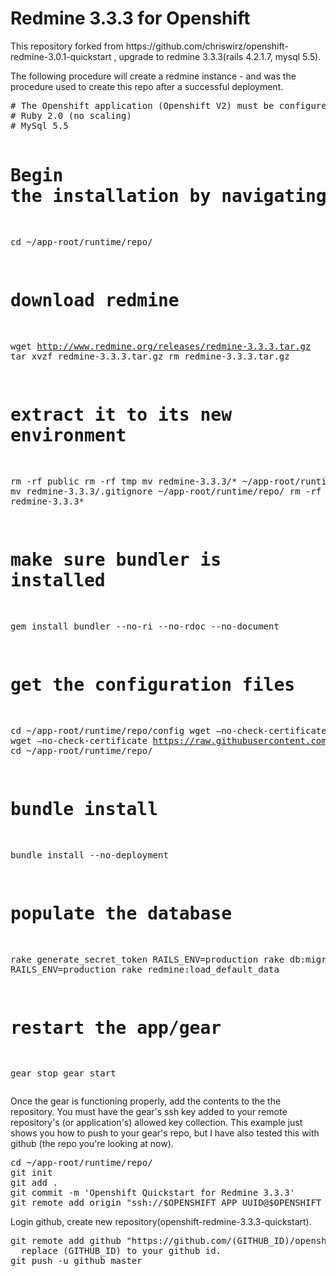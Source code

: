 <h1>Redmine 3.3.3 for Openshift</h1>
<p> This repository forked from https://github.com/chriswirz/openshift-redmine-3.0.1-quickstart , upgrade to redmine 3.3.3(rails 4.2.1.7, mysql 5.5).
<p>The following procedure will create a redmine instance - and was the procedure used to create this repo after a successful deployment.</p>
<pre>
# The Openshift application (Openshift V2) must be configured as follows:
# Ruby 2.0 (no scaling)
# MySql 5.5

# Begin the installation by navigating to the app runtime directory
cd ~/app-root/runtime/repo/
# download redmine
wget http://www.redmine.org/releases/redmine-3.3.3.tar.gz
tar xvzf redmine-3.3.3.tar.gz
rm redmine-3.3.3.tar.gz

# extract it to its new environment
rm -rf public
rm -rf tmp
mv redmine-3.3.3/* ~/app-root/runtime/repo/
mv redmine-3.3.3/.gitignore ~/app-root/runtime/repo/
rm -rf redmine-3.3.3*

# make sure bundler is installed
gem install bundler --no-ri --no-rdoc --no-document

# get the configuration files
cd ~/app-root/runtime/repo/config
wget —no-check-certificate https://raw.githubusercontent.com/chriswirz/openshift-redmine-3.0.1-quickstart/master/config/database.yml
wget —no-check-certificate https://raw.githubusercontent.com/chriswirz/openshift-redmine-3.0.1-quickstart/master/config/configuration.yml
cd ~/app-root/runtime/repo/

# bundle install
bundle install --no-deployment

# populate the database
rake generate_secret_token
RAILS_ENV=production rake db:migrate
RAILS_ENV=production rake redmine:load_default_data

# restart the app/gear
gear stop
gear start
</pre>

<p>Once the gear is functioning properly, add the contents to the the repository.  You must have the gear's ssh key added to your remote repository's (or application's) allowed key collection.  This example just shows you how to push to your gear's repo, but I have also tested this with github (the repo you're looking at now).</p>
<pre>
cd ~/app-root/runtime/repo/
git init
git add .
git commit -m 'Openshift Quickstart for Redmine 3.3.3'
git remote add origin "ssh://$OPENSHIFT_APP_UUID@$OPENSHIFT_APP_DNS/~/git/ruby.git/"
</pre>
<p>Login github, create new repository(openshift-redmine-3.3.3-quickstart).</p>
<pre>
git remote add github "https://github.com/(GITHUB_ID)/openshift-redmine-3.3.3-quickstart.git/"
  replace (GITHUB_ID) to your github id.
git push -u github master
</pre>
